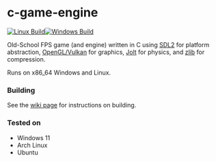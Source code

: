 # c-game-engine
[![Linux Build](https://github.com/droc101/c-game-engine/actions/workflows/linux.yml/badge.svg)](https://github.com/droc101/c-game-engine/actions/workflows/linux.yml)[![Windows Build](https://github.com/droc101/c-game-engine/actions/workflows/windows.yml/badge.svg)](https://github.com/droc101/c-game-engine/actions/workflows/windows.yml)

Old-School FPS game (and engine) written in C using [SDL2](https://www.libsdl.org/) for platform
abstraction, [OpenGL/Vulkan](https://www.khronos.org/) for graphics, [Jolt](https://github.com/jrouwe/JoltPhysics) for
physics,
and [zlib](https://www.zlib.net/) for compression.

Runs on x86_64 Windows and Linux.

### Building
See the [wiki page](https://wiki.droc101.dev/index.php/Building_GAME) for instructions on building.

### Tested on
- Windows 11
- Arch Linux
- Ubuntu
